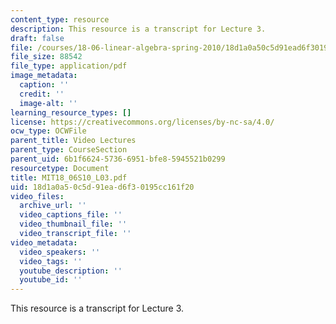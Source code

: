 ```yaml
---
content_type: resource
description: This resource is a transcript for Lecture 3.
draft: false
file: /courses/18-06-linear-algebra-spring-2010/18d1a0a50c5d91ead6f30195cc161f20_MIT18_06S10_L03.pdf
file_size: 88542
file_type: application/pdf
image_metadata:
  caption: ''
  credit: ''
  image-alt: ''
learning_resource_types: []
license: https://creativecommons.org/licenses/by-nc-sa/4.0/
ocw_type: OCWFile
parent_title: Video Lectures
parent_type: CourseSection
parent_uid: 6b1f6624-5736-6951-bfe8-5945521b0299
resourcetype: Document
title: MIT18_06S10_L03.pdf
uid: 18d1a0a5-0c5d-91ea-d6f3-0195cc161f20
video_files:
  archive_url: ''
  video_captions_file: ''
  video_thumbnail_file: ''
  video_transcript_file: ''
video_metadata:
  video_speakers: ''
  video_tags: ''
  youtube_description: ''
  youtube_id: ''
---
```

This resource is a transcript for Lecture 3.